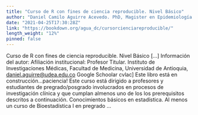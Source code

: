 ```yaml
---
title: "Curso de R con fines de ciencia reproducible. Nivel Básico"
author: "Daniel Camilo Aguirre Acevedo. PhD, Magister en Epidemiología. Estadístico informático."
date: "2021-04-25T17:30:28Z"
link: "https://bookdown.org/agua_dc/cursorcienciareproducible/"
length_weight: "12%"
pinned: false
---
```


Curso de R con fines de ciencia reproducible. Nivel Básico [...] Información del autor: Afiliación institucional: Profesor Titular. Instituto de Investigaciones Médicas, Facultad de Medicina, Universidad de Antioquia, daniel.aguirre@udea.edu.co Google Schoolar cvlac] Este libro está en construcción…paciencia! Este curso está dirigido a profesores y estudiantes de pregrado/posgrado involucrados en procesos de investigación clínica y que cumplan almenos uno de los los prerequisitos descritos a continuación. Conocimientos básicos en estadística. Al menos un curso de Bioestadística I en pregrado ...
